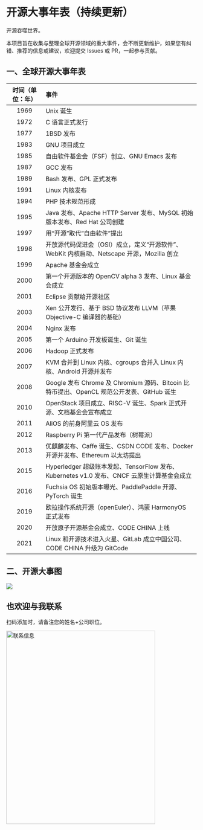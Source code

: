 # 开源大事年表（持续更新）

开源吞噬世界。

本项目旨在收集与整理全球开源领域的重大事件，会不断更新维护，如果您有纠错、推荐的信息或建议，欢迎提交 Issues 或 PR，一起参与贡献。

## 一、全球开源大事年表

| 时间（单位：年） | 事件 |
| :--: | :-- |
| 1969 | Unix 诞生 |
| 1972 | C 语言正式发行 |
| 1977 | 1BSD 发布 |
| 1983 | GNU 项目成立 |
| 1985 | 自由软件基金会（FSF）创立、GNU Emacs 发布 |
| 1987 | GCC 发布 |
| 1989 | Bash 发布、GPL 正式发布 |
| 1991 | Linux 内核发布 |
| 1994 | PHP 技术规范形成 |
| 1995 | Java 发布、Apache HTTP Server 发布、MySQL 初始版本发布、Red Hat 公司创建 |
| 1997 | 用“开源”取代“自由软件”提出 |
| 1998 | 开放源代码促进会（OSI）成立，定义“开源软件”、WebKit 内核启动、Netscape 开源，Mozilla 创立 |
| 1999 | Apache 基金会成立 |
| 2000 | 第一个开源版本的 OpenCV alpha 3 发布、Linux 基金会成立 |
| 2001 | Eclipse 贡献给开源社区 |
| 2003 | Xen 公开发行、基于 BSD 协议发布 LLVM（苹果 Objective-C 编译器的基础） |
| 2004 | Nginx 发布 |
| 2005 | 第一个 Arduino 开发板诞生、Git 诞生 |
| 2006 | Hadoop 正式发布 |
| 2007 | KVM 合并到 Linux 内核、cgroups 合并入 Linux 内核、Android 开源并发布 |
| 2008 | Google 发布 Chrome 及 Chromium 源码、Bitcoin 比特币提出、OpenCL 规范公开发表、GitHub 诞生 |
| 2010 | OpenStack 项目成立、RISC-V 诞生、Spark 正式开源、文档基金会宣布成立 |
| 2011 | AliOS 的前身阿里云 OS 发布 |
| 2012 | Raspberry Pi 第一代产品发布（树莓派） |
| 2013 | 优麒麟发布、Caffe 诞生、CSDN CODE 发布、Docker 开源并发布、Ethereum 以太坊提出 |
| 2015 | Hyperledger 超级账本发起、TensorFlow 发布、Kubernetes v1.0 发布、CNCF 云原生计算基金会成立 |
| 2016 | Fuchsia OS 初始版本曝光、PaddlePaddle 开源、PyTorch 诞生 |
| 2019 | 欧拉操作系统开源（openEuler）、鸿蒙 HarmonyOS 正式发布 |
| 2020 | 开放原子开源基金会成立、CODE CHINA 上线 |
| 2021 | Linux 和开源技术进入火星、GitLab 成立中国公司、CODE CHINA 升级为 GitCode |


## 二、开源大事图

![](https://img-blog.csdnimg.cn/1ad3a13c8b8a4ddba291a0d0575c49c5.png#pic_center)

## 也欢迎与我联系

扫码添加时，请备注您的姓名+公司职位。

<img src="https://img-blog.csdnimg.cn/3b20251d39b543cb8571c0c55bfa9dbd.png" width = "394" height = "512" alt="联系信息" align=center />
